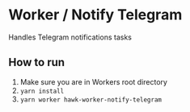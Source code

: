 # Worker / Notify Telegram

Handles Telegram notifications tasks

## How to run

1. Make sure you are in Workers root directory
3. `yarn install`
4. `yarn worker hawk-worker-notify-telegram`
